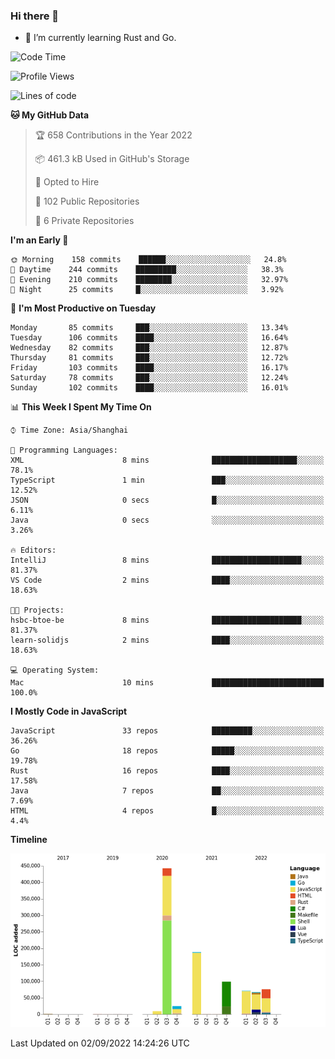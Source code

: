 ### Hi there 👋

- 🌱 I’m currently learning Rust and Go.

<!--START_SECTION:waka-->
![Code Time](http://img.shields.io/badge/Code%20Time-683%20hrs%2020%20mins-blue)

![Profile Views](http://img.shields.io/badge/Profile%20Views-0-blue)

![Lines of code](https://img.shields.io/badge/From%20Hello%20World%20I%27ve%20Written-979%20Thousand%20lines%20of%20code-blue)

**🐱 My GitHub Data** 

> 🏆 658 Contributions in the Year 2022
 > 
> 📦 461.3 kB Used in GitHub's Storage 
 > 
> 💼 Opted to Hire
 > 
> 📜 102 Public Repositories 
 > 
> 🔑 6 Private Repositories  
 > 
**I'm an Early 🐤** 

```text
🌞 Morning    158 commits    ██████░░░░░░░░░░░░░░░░░░░   24.8% 
🌆 Daytime    244 commits    █████████░░░░░░░░░░░░░░░░   38.3% 
🌃 Evening    210 commits    ████████░░░░░░░░░░░░░░░░░   32.97% 
🌙 Night      25 commits     █░░░░░░░░░░░░░░░░░░░░░░░░   3.92%

```
📅 **I'm Most Productive on Tuesday** 

```text
Monday       85 commits     ███░░░░░░░░░░░░░░░░░░░░░░   13.34% 
Tuesday      106 commits    ████░░░░░░░░░░░░░░░░░░░░░   16.64% 
Wednesday    82 commits     ███░░░░░░░░░░░░░░░░░░░░░░   12.87% 
Thursday     81 commits     ███░░░░░░░░░░░░░░░░░░░░░░   12.72% 
Friday       103 commits    ████░░░░░░░░░░░░░░░░░░░░░   16.17% 
Saturday     78 commits     ███░░░░░░░░░░░░░░░░░░░░░░   12.24% 
Sunday       102 commits    ████░░░░░░░░░░░░░░░░░░░░░   16.01%

```


📊 **This Week I Spent My Time On** 

```text
⌚︎ Time Zone: Asia/Shanghai

💬 Programming Languages: 
XML                      8 mins              ███████████████████░░░░░░   78.1% 
TypeScript               1 min               ███░░░░░░░░░░░░░░░░░░░░░░   12.52% 
JSON                     0 secs              █░░░░░░░░░░░░░░░░░░░░░░░░   6.11% 
Java                     0 secs              ░░░░░░░░░░░░░░░░░░░░░░░░░   3.26%

🔥 Editors: 
IntelliJ                 8 mins              ████████████████████░░░░░   81.37% 
VS Code                  2 mins              ████░░░░░░░░░░░░░░░░░░░░░   18.63%

🐱‍💻 Projects: 
hsbc-btoe-be             8 mins              ████████████████████░░░░░   81.37% 
learn-solidjs            2 mins              ████░░░░░░░░░░░░░░░░░░░░░   18.63%

💻 Operating System: 
Mac                      10 mins             █████████████████████████   100.0%

```

**I Mostly Code in JavaScript** 

```text
JavaScript               33 repos            █████████░░░░░░░░░░░░░░░░   36.26% 
Go                       18 repos            █████░░░░░░░░░░░░░░░░░░░░   19.78% 
Rust                     16 repos            ████░░░░░░░░░░░░░░░░░░░░░   17.58% 
Java                     7 repos             ██░░░░░░░░░░░░░░░░░░░░░░░   7.69% 
HTML                     4 repos             █░░░░░░░░░░░░░░░░░░░░░░░░   4.4%

```


**Timeline**

![Chart not found](https://raw.githubusercontent.com/elton/elton/main/charts/bar_graph.png) 


 Last Updated on 02/09/2022 14:24:26 UTC
<!--END_SECTION:waka-->

<!--
**elton/elton** is a ✨ _special_ ✨ repository because its `README.md` (this file) appears on your GitHub profile.

Here are some ideas to get you started:

- 🔭 I’m currently working on ...
- 🌱 I’m currently learning ...
- 👯 I’m looking to collaborate on ...
- 🤔 I’m looking for help with ...
- 💬 Ask me about ...
- 📫 How to reach me: ...
- 😄 Pronouns: ...
- ⚡ Fun fact: ...
-->
